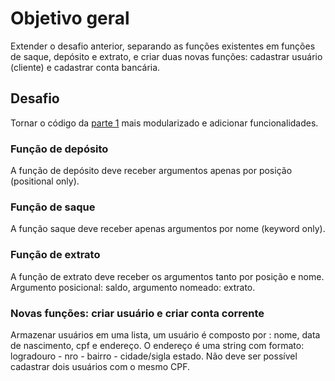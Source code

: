 # Objetivo geral

Extender o desafio anterior, separando as funções existentes em funções de saque, depósito e extrato, e criar duas novas funções: cadastrar usuário (cliente) e cadastrar conta bancária. 

## Desafio

Tornar o código da [parte 1](../banco_parte1/banco.py) mais modularizado e adicionar funcionalidades.

### Função de depósito

A função de depósito deve receber argumentos apenas por posição (positional only).

### Função de saque

A função saque deve receber apenas argumentos por nome (keyword only).

### Função de extrato

A função de extrato deve receber os argumentos tanto por posição e nome. Argumento posicional: saldo, argumento nomeado: extrato.

### Novas funções: criar usuário e criar conta corrente

Armazenar usuários em uma lista, um usuário é composto por : nome, data de nascimento, cpf e endereço. O endereço é uma string com formato: logradouro - nro - bairro - cidade/sigla estado. Não deve ser possível cadastrar dois usuários com o mesmo CPF.
